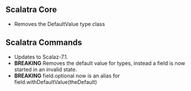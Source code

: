 ## Scalatra Core

* Removes the DefaultValue type class

## Scalatra Commands

* Updates to Scalaz-7.1.
* **BREAKING** Removes the default value for types, instead a field is now started in an invalid state.
* **BREAKING** field.optional now is an alias for field.withDefaultValue(theDefault)
